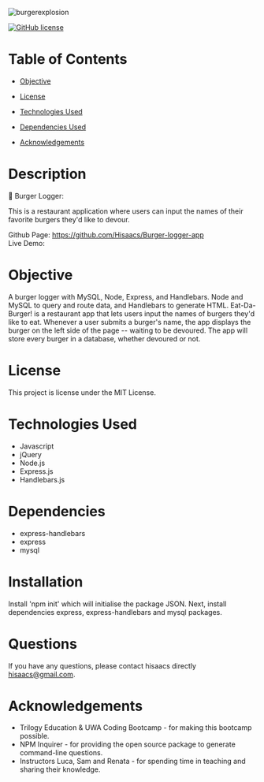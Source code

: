 
![burgerexplosion](https://user-images.githubusercontent.com/19741669/109128380-66462f80-778a-11eb-9abd-c54f7b28268e.gif)

[![GitHub license](https://img.shields.io/badge/license-MIT-blue.svg)](https://github.com/hisaacs/README-Generator)

# Table of Contents

- [Objective](#objective)

- [License](#license)

- [Technologies Used](#technologiesused)

- [Dependencies Used](#dependencies)

- [Acknowledgements](#acknowledgements)

# Description

🍔 Burger Logger: </br>

This is a restaurant application where users can input the names of their favorite burgers they'd like to devour.

Github Page: https://github.com/Hisaacs/Burger-logger-app </br>
Live Demo:

# Objective

A burger logger with MySQL, Node, Express, and Handlebars. Node and MySQL to query and route data, and Handlebars to generate HTML. Eat-Da-Burger! is a restaurant app that lets users input the names of burgers they'd like to eat. Whenever a user submits a burger's name, the app displays the burger on the left side of the page -- waiting to be devoured. The app will store every burger in a database, whether devoured or not.

# License

This project is license under the MIT License.

# Technologies Used

- Javascript
- jQuery
- Node.js
- Express.js
- Handlebars.js

# Dependencies

- express-handlebars
- express
- mysql

# Installation

  Install 'npm init' which will initialise the package JSON. Next, install dependencies express, express-handlebars and mysql packages.
 

# Questions

  If you have any questions, please contact hisaacs directly hisaacs@gmail.com.

# Acknowledgements

- Trilogy Education & UWA Coding Bootcamp - for making this bootcamp possible.
- NPM Inquirer - for providing the open source package to generate command-line questions.
- Instructors Luca, Sam and Renata - for spending time in teaching and sharing their knowledge.

